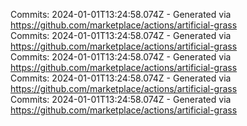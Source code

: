 Commits: 2024-01-01T13:24:58.074Z - Generated via https://github.com/marketplace/actions/artificial-grass
<br>
Commits: 2024-01-01T13:24:58.074Z - Generated via https://github.com/marketplace/actions/artificial-grass
<br>
Commits: 2024-01-01T13:24:58.074Z - Generated via https://github.com/marketplace/actions/artificial-grass
<br>
Commits: 2024-01-01T13:24:58.074Z - Generated via https://github.com/marketplace/actions/artificial-grass
<br>
Commits: 2024-01-01T13:24:58.074Z - Generated via https://github.com/marketplace/actions/artificial-grass
<br>
